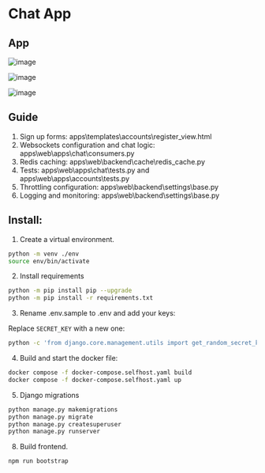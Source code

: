
# Chat App

## App

![image](https://github.com/Phelyxx/chat-app/assets/41241094/bb91a8ac-6fed-4a3e-92b2-9bba83fd497d)

![image](https://github.com/Phelyxx/chat-app/assets/41241094/42c9a747-1ffd-4f43-abf1-ad271743e160)

![image](https://github.com/Phelyxx/chat-app/assets/41241094/2e1f9209-3512-4a9b-98d0-3b98eeac0125)


## Guide

1. Sign up forms: apps\templates\accounts\register_view.html
2. Websockets configuration and chat logic: apps\web\apps\chat\consumers.py
3. Redis caching: apps\web\backend\cache\redis_cache.py
4. Tests: apps\web\apps\chat\tests.py and apps\web\apps\accounts\tests.py
5. Throttling configuration: apps\web\backend\settings\base.py
6. Logging and monitoring: apps\web\backend\settings\base.py


## Install:


1. Create a virtual environment.

```bash
python -m venv ./env
source env/bin/activate
```

2. Install requirements
```bash
python -m pip install pip --upgrade
python -m pip install -r requirements.txt
```

3. Rename .env.sample to .env and add your keys:

Replace  `SECRET_KEY` with a new one:

```bash
python -c 'from django.core.management.utils import get_random_secret_key; print(get_random_secret_key())'
```

4. Build and start the docker file:

```bash
docker compose -f docker-compose.selfhost.yaml build
docker compose -f docker-compose.selfhost.yaml up
```

5. Django migrations
```bash
python manage.py makemigrations
python manage.py migrate
python manage.py createsuperuser
python manage.py runserver
```

8. Build frontend.

```bash
npm run bootstrap
```


